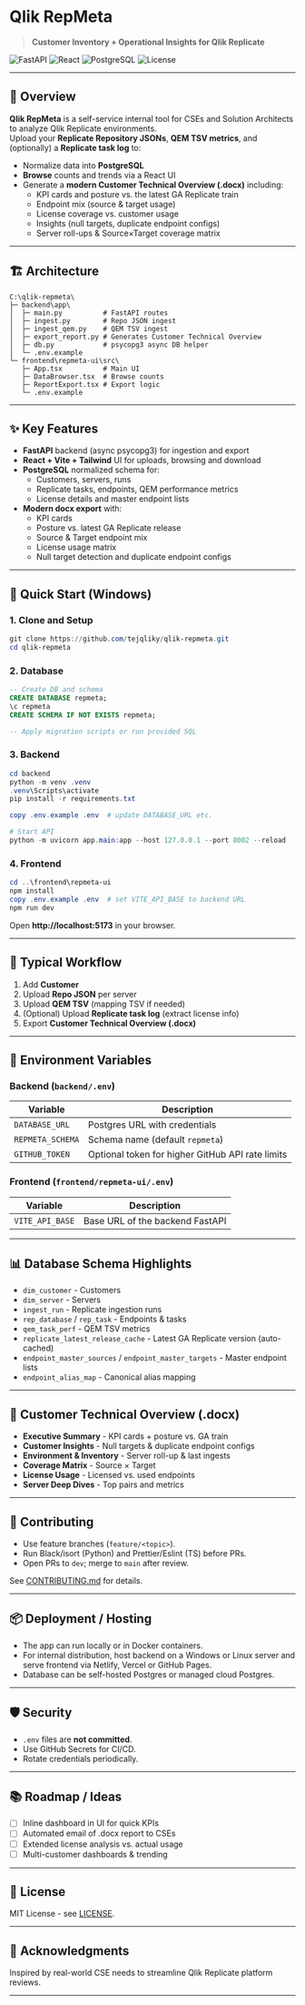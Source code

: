 # Qlik RepMeta  
> **Customer Inventory + Operational Insights for Qlik Replicate**

![FastAPI](https://img.shields.io/badge/backend-FastAPI-green)
![React](https://img.shields.io/badge/frontend-React%20%2B%20Vite-blue)
![PostgreSQL](https://img.shields.io/badge/database-PostgreSQL-blueviolet)
![License](https://img.shields.io/badge/license-MIT-lightgrey)

---

## 🌟 Overview

**Qlik RepMeta** is a self-service internal tool for CSEs and Solution Architects to analyze Qlik Replicate environments.  
Upload your **Replicate Repository JSONs**, **QEM TSV metrics**, and (optionally) a **Replicate task log** to:

- Normalize data into **PostgreSQL**  
- **Browse** counts and trends via a React UI  
- Generate a **modern Customer Technical Overview (.docx)** including:
  - KPI cards and posture vs. the latest GA Replicate train  
  - Endpoint mix (source & target usage)  
  - License coverage vs. customer usage  
  - Insights (null targets, duplicate endpoint configs)  
  - Server roll-ups & Source×Target coverage matrix  

---

## 🏗 Architecture

```
C:\qlik-repmeta\
├─ backend\app\
│  ├─ main.py          # FastAPI routes
│  ├─ ingest.py        # Repo JSON ingest
│  ├─ ingest_qem.py    # QEM TSV ingest
│  ├─ export_report.py # Generates Customer Technical Overview
│  ├─ db.py            # psycopg3 async DB helper
│  └─ .env.example
└─ frontend\repmeta-ui\src\
   ├─ App.tsx          # Main UI
   ├─ DataBrowser.tsx  # Browse counts
   ├─ ReportExport.tsx # Export logic
   └─ .env.example
```

---

## ✨ Key Features

- **FastAPI** backend (async psycopg3) for ingestion and export  
- **React + Vite + Tailwind** UI for uploads, browsing and download  
- **PostgreSQL** normalized schema for:
  - Customers, servers, runs
  - Replicate tasks, endpoints, QEM performance metrics  
  - License details and master endpoint lists  
- **Modern docx export** with:
  - KPI cards  
  - Posture vs. latest GA Replicate release  
  - Source & Target endpoint mix  
  - License usage matrix  
  - Null target detection and duplicate endpoint configs  

---

## 🚀 Quick Start (Windows)

### 1. Clone and Setup

```powershell
git clone https://github.com/tejqliky/qlik-repmeta.git
cd qlik-repmeta
```

### 2. Database

```sql
-- Create DB and schema
CREATE DATABASE repmeta;
\c repmeta
CREATE SCHEMA IF NOT EXISTS repmeta;

-- Apply migration scripts or run provided SQL
```

### 3. Backend

```powershell
cd backend
python -m venv .venv
.venv\Scripts\activate
pip install -r requirements.txt

copy .env.example .env  # update DATABASE_URL etc.

# Start API
python -m uvicorn app.main:app --host 127.0.0.1 --port 8002 --reload
```

### 4. Frontend

```powershell
cd ..\frontend\repmeta-ui
npm install
copy .env.example .env  # set VITE_API_BASE to backend URL
npm run dev
```

Open **http://localhost:5173** in your browser.

---

## 🔄 Typical Workflow

1. Add **Customer**  
2. Upload **Repo JSON** per server  
3. Upload **QEM TSV** (mapping TSV if needed)  
4. (Optional) Upload **Replicate task log** (extract license info)  
5. Export **Customer Technical Overview (.docx)**  

---

## 🧩 Environment Variables

### Backend (`backend/.env`)

| Variable           | Description                                              |
|-------------------|----------------------------------------------------------|
| `DATABASE_URL`     | Postgres URL with credentials                             |
| `REPMETA_SCHEMA`   | Schema name (default `repmeta`)                           |
| `GITHUB_TOKEN`     | Optional token for higher GitHub API rate limits          |

### Frontend (`frontend/repmeta-ui/.env`)

| Variable         | Description                       |
|-----------------|-----------------------------------|
| `VITE_API_BASE`  | Base URL of the backend FastAPI    |

---

## 📊 Database Schema Highlights

- `dim_customer` - Customers  
- `dim_server` - Servers  
- `ingest_run` - Replicate ingestion runs  
- `rep_database` / `rep_task` - Endpoints & tasks  
- `qem_task_perf` - QEM TSV metrics  
- `replicate_latest_release_cache` - Latest GA Replicate version (auto-cached)  
- `endpoint_master_sources` / `endpoint_master_targets` - Master endpoint lists  
- `endpoint_alias_map` - Canonical alias mapping  

---

## 📝 Customer Technical Overview (.docx)

- **Executive Summary** - KPI cards + posture vs. GA train  
- **Customer Insights** - Null targets & duplicate endpoint configs  
- **Environment & Inventory** - Server roll-up & last ingests  
- **Coverage Matrix** - Source × Target  
- **License Usage** - Licensed vs. used endpoints  
- **Server Deep Dives** - Top pairs and metrics  

---

## 🤝 Contributing

- Use feature branches (`feature/<topic>`).  
- Run Black/isort (Python) and Prettier/Eslint (TS) before PRs.  
- Open PRs to `dev`; merge to `main` after review.  

See [CONTRIBUTING.md](CONTRIBUTING.md) for details.

---

## 📦 Deployment / Hosting

- The app can run locally or in Docker containers.  
- For internal distribution, host backend on a Windows or Linux server and serve frontend via Netlify, Vercel or GitHub Pages.  
- Database can be self-hosted Postgres or managed cloud Postgres.

---

## 🛡 Security

- `.env` files are **not committed**.  
- Use GitHub Secrets for CI/CD.  
- Rotate credentials periodically.

---

## 📚 Roadmap / Ideas

- [ ] Inline dashboard in UI for quick KPIs  
- [ ] Automated email of .docx report to CSEs  
- [ ] Extended license analysis vs. actual usage  
- [ ] Multi-customer dashboards & trending  

---

## 📄 License

MIT License - see [LICENSE](LICENSE).

---

## 🙌 Acknowledgments

Inspired by real-world CSE needs to streamline Qlik Replicate platform reviews.

---
